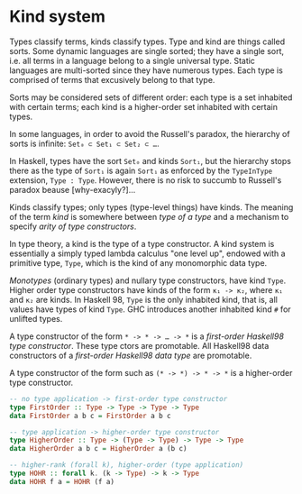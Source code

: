 # Kind system

Types classify terms, kinds classify types. Type and kind are things called sorts. Some dynamic languages are single sorted; they have a single sort, i.e. all terms in a language belong to a single universal type. Static languages are multi-sorted since they have numerous types. Each type is comprised of terms that excusively belong to that type.

Sorts may be considered sets of different order: each type is a set inhabited with certain terms; each kind is a higher-order set inhabited with certain types.

In some languages, in order to avoid the Russell's paradox, the hierarchy of sorts is infinite: `Set₀ ⊂ Set₁ ⊂ Set₂ ⊂ …`.

In Haskell, types have the sort `Set₀` and kinds `Sort₁`, but the hierarchy stops there as the type of `Sort₁` is again `Sort₁` as enforced by the `TypeInType` extension, `Type : Type`. However, there is no risk to succumb to Russell's paradox beause [why-exacyly?]...

Kinds classify types; only types (type-level things) have kinds. The meaning of the term *kind* is somewhere between *type of a type* and a mechanism to specify *arity of type constructors*.


In type theory, a kind is the type of a type constructor. A kind system is essentially a simply typed lambda calculus "one level up", endowed with a primitive type, `Type`, which is the kind of any monomorphic data type.

*Monotypes* (ordinary types) and nullary type constructors, have kind `Type`. Higher order type constructors have kinds of the form `κ₁ -> κ₂`, where `κ₁` and `κ₂` are kinds. In Haskell 98, `Type` is the only inhabited kind, that is, all values have types of kind `Type`. GHC introduces another inhabited kind `#` for unlifted types.

A type constructor of the form `* -> * -> … -> *` is a *first-order Haskell98 type constructor*. These type ctors are promotable. All Haskell98 data constructors of a *first-order Haskell98 data type* are promotable.

A type constructor of the form such as `(* -> *) -> * -> *` is a higher-order type constructor.

```hs
-- no type application -> first-order type constructor
type FirstOrder :: Type -> Type -> Type -> Type
data FirstOrder a b c = FirstOrder a b c

-- type application -> higher-order type constructor
type HigherOrder :: Type -> (Type -> Type) -> Type -> Type
data HigherOrder a b c = HigherOrder a (b c)

-- higher-rank (forall k), higher-order (type application)
type HOHR :: forall k. (k -> Type) -> k -> Type
data HOHR f a = HOHR (f a)
```
